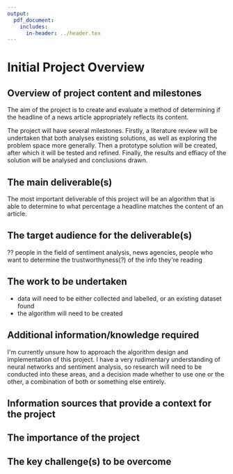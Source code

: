 ```yaml
---
output:
  pdf_document:
    includes:
      in-header: ../header.tex
---
```


# Initial Project Overview

## Overview of project content and milestones
The aim of the project is to create and evaluate a method of determining if the headline of a news article appropriately reflects its content. 

The project will have several milestones. Firstly, a literature review will be undertaken that both analyses existing solutions, as well as exploring the problem space more generally. Then a prototype solution will be created, after which it will be tested and refined. Finally, the results and effiacy of the solution will be analysed and conclusions drawn.

## The main deliverable(s)
The most important deliverable of this project will be an algorithm that is able to determine to what percentage a headline matches the content of an article.

## The target audience for the deliverable(s)
?? people in the field of sentiment analysis, news agencies, people who want to determine the trustworthyness(?) of the info they're reading 

## The work to be undertaken
- data will need to be either collected and labelled, or an existing dataset found
- the algorithm will need to be created


## Additional information/knowledge required
I'm currently unsure how to approach the algorithm design and implementation of this project. I have a very rudimentary understanding of neural networks and sentiment analysis, so research will need to be conducted into these areas, and a decision made whether to use one or the other, a combination of both or something else entirely.


## Information sources that provide a context for the project



## The importance of the project

## The key challenge(s) to be overcome
